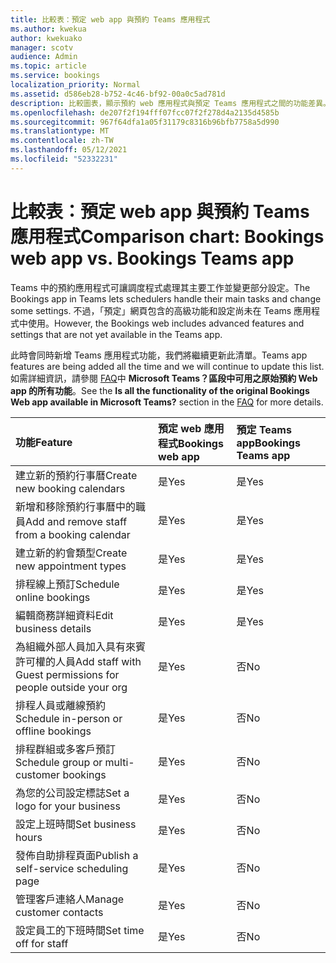 ```yaml
---
title: 比較表：預定 web app 與預約 Teams 應用程式
ms.author: kwekua
author: kwekuako
manager: scotv
audience: Admin
ms.topic: article
ms.service: bookings
localization_priority: Normal
ms.assetid: d586eb28-b752-4c46-bf92-00a0c5ad781d
description: 比較圖表，顯示預約 web 應用程式與預定 Teams 應用程式之間的功能差異。
ms.openlocfilehash: de207f2f194fff07fcc07f2f278d4a2135d4585b
ms.sourcegitcommit: 967f64dfa1a05f31179c8316b96bfb7758a5d990
ms.translationtype: MT
ms.contentlocale: zh-TW
ms.lasthandoff: 05/12/2021
ms.locfileid: "52332231"
---
```

# <a name="comparison-chart-bookings-web-app-vs-bookings-teams-app"></a><span data-ttu-id="34379-103">比較表：預定 web app 與預約 Teams 應用程式</span><span class="sxs-lookup"><span data-stu-id="34379-103">Comparison chart: Bookings web app vs. Bookings Teams app</span></span>

<span data-ttu-id="34379-104">Teams 中的預約應用程式可讓調度程式處理其主要工作並變更部分設定。</span><span class="sxs-lookup"><span data-stu-id="34379-104">The Bookings app in Teams lets schedulers handle their main tasks and change some settings.</span></span> <span data-ttu-id="34379-105">不過，「預定」網頁包含的高級功能和設定尚未在 Teams 應用程式中使用。</span><span class="sxs-lookup"><span data-stu-id="34379-105">However, the Bookings web includes advanced features and settings that are not yet available in the Teams app.</span></span>

<span data-ttu-id="34379-106">此時會同時新增 Teams 應用程式功能，我們將繼續更新此清單。</span><span class="sxs-lookup"><span data-stu-id="34379-106">Teams app features are being added all the time and we will continue to update this list.</span></span> <span data-ttu-id="34379-107">如需詳細資訊，請參閱 [FAQ](bookings-faq.yml)中 **Microsoft Teams？區段中可用之原始預約 Web app 的所有功能**。</span><span class="sxs-lookup"><span data-stu-id="34379-107">See the **Is all the functionality of the original Bookings Web app available in Microsoft Teams?** section in the [FAQ](bookings-faq.yml) for more details.</span></span>

| <span data-ttu-id="34379-108">功能</span><span class="sxs-lookup"><span data-stu-id="34379-108">Feature</span></span> | <span data-ttu-id="34379-109">預定 web 應用程式</span><span class="sxs-lookup"><span data-stu-id="34379-109">Bookings web app</span></span> | <span data-ttu-id="34379-110">預定 Teams app</span><span class="sxs-lookup"><span data-stu-id="34379-110">Bookings Teams app</span></span> |
|:---|:---|:---|
| <span data-ttu-id="34379-111">建立新的預約行事曆</span><span class="sxs-lookup"><span data-stu-id="34379-111">Create new booking calendars</span></span> | <span data-ttu-id="34379-112">是</span><span class="sxs-lookup"><span data-stu-id="34379-112">Yes</span></span> | <span data-ttu-id="34379-113">是</span><span class="sxs-lookup"><span data-stu-id="34379-113">Yes</span></span> |
| <span data-ttu-id="34379-114">新增和移除預約行事曆中的職員</span><span class="sxs-lookup"><span data-stu-id="34379-114">Add and remove staff from a booking calendar</span></span> | <span data-ttu-id="34379-115">是</span><span class="sxs-lookup"><span data-stu-id="34379-115">Yes</span></span> | <span data-ttu-id="34379-116">是</span><span class="sxs-lookup"><span data-stu-id="34379-116">Yes</span></span> |
| <span data-ttu-id="34379-117">建立新的約會類型</span><span class="sxs-lookup"><span data-stu-id="34379-117">Create new appointment types</span></span> | <span data-ttu-id="34379-118">是</span><span class="sxs-lookup"><span data-stu-id="34379-118">Yes</span></span> | <span data-ttu-id="34379-119">是</span><span class="sxs-lookup"><span data-stu-id="34379-119">Yes</span></span> |
| <span data-ttu-id="34379-120">排程線上預訂</span><span class="sxs-lookup"><span data-stu-id="34379-120">Schedule online bookings</span></span> | <span data-ttu-id="34379-121">是</span><span class="sxs-lookup"><span data-stu-id="34379-121">Yes</span></span> | <span data-ttu-id="34379-122">是</span><span class="sxs-lookup"><span data-stu-id="34379-122">Yes</span></span> |
| <span data-ttu-id="34379-123">編輯商務詳細資料</span><span class="sxs-lookup"><span data-stu-id="34379-123">Edit business details</span></span> | <span data-ttu-id="34379-124">是</span><span class="sxs-lookup"><span data-stu-id="34379-124">Yes</span></span> | <span data-ttu-id="34379-125">是</span><span class="sxs-lookup"><span data-stu-id="34379-125">Yes</span></span> |
| <span data-ttu-id="34379-126">為組織外部人員加入具有來賓許可權的人員</span><span class="sxs-lookup"><span data-stu-id="34379-126">Add staff with Guest permissions for people outside your org</span></span> | <span data-ttu-id="34379-127">是</span><span class="sxs-lookup"><span data-stu-id="34379-127">Yes</span></span> | <span data-ttu-id="34379-128">否</span><span class="sxs-lookup"><span data-stu-id="34379-128">No</span></span> |
| <span data-ttu-id="34379-129">排程人員或離線預約</span><span class="sxs-lookup"><span data-stu-id="34379-129">Schedule in-person or offline bookings</span></span> | <span data-ttu-id="34379-130">是</span><span class="sxs-lookup"><span data-stu-id="34379-130">Yes</span></span> | <span data-ttu-id="34379-131">否</span><span class="sxs-lookup"><span data-stu-id="34379-131">No</span></span> |
| <span data-ttu-id="34379-132">排程群組或多客戶預訂</span><span class="sxs-lookup"><span data-stu-id="34379-132">Schedule group or multi-customer bookings</span></span> | <span data-ttu-id="34379-133">是</span><span class="sxs-lookup"><span data-stu-id="34379-133">Yes</span></span> | <span data-ttu-id="34379-134">否</span><span class="sxs-lookup"><span data-stu-id="34379-134">No</span></span> |
| <span data-ttu-id="34379-135">為您的公司設定標誌</span><span class="sxs-lookup"><span data-stu-id="34379-135">Set a logo for your business</span></span> | <span data-ttu-id="34379-136">是</span><span class="sxs-lookup"><span data-stu-id="34379-136">Yes</span></span> | <span data-ttu-id="34379-137">否</span><span class="sxs-lookup"><span data-stu-id="34379-137">No</span></span> |
| <span data-ttu-id="34379-138">設定上班時間</span><span class="sxs-lookup"><span data-stu-id="34379-138">Set business hours</span></span> | <span data-ttu-id="34379-139">是</span><span class="sxs-lookup"><span data-stu-id="34379-139">Yes</span></span> | <span data-ttu-id="34379-140">否</span><span class="sxs-lookup"><span data-stu-id="34379-140">No</span></span> |
| <span data-ttu-id="34379-141">發佈自助排程頁面</span><span class="sxs-lookup"><span data-stu-id="34379-141">Publish a self-service scheduling page</span></span> | <span data-ttu-id="34379-142">是</span><span class="sxs-lookup"><span data-stu-id="34379-142">Yes</span></span> | <span data-ttu-id="34379-143">否</span><span class="sxs-lookup"><span data-stu-id="34379-143">No</span></span> |
| <span data-ttu-id="34379-144">管理客戶連絡人</span><span class="sxs-lookup"><span data-stu-id="34379-144">Manage customer contacts</span></span> | <span data-ttu-id="34379-145">是</span><span class="sxs-lookup"><span data-stu-id="34379-145">Yes</span></span> | <span data-ttu-id="34379-146">否</span><span class="sxs-lookup"><span data-stu-id="34379-146">No</span></span> |
| <span data-ttu-id="34379-147">設定員工的下班時間</span><span class="sxs-lookup"><span data-stu-id="34379-147">Set time off for staff</span></span> | <span data-ttu-id="34379-148">是</span><span class="sxs-lookup"><span data-stu-id="34379-148">Yes</span></span> | <span data-ttu-id="34379-149">否</span><span class="sxs-lookup"><span data-stu-id="34379-149">No</span></span> |
